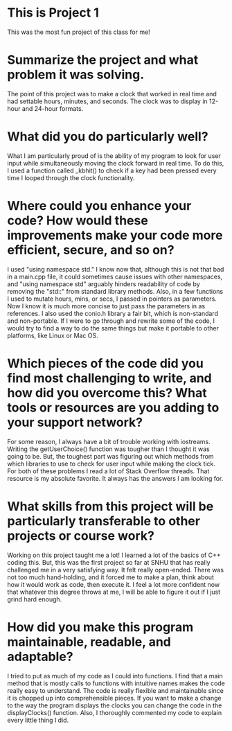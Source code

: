 # This is Project 1
This was the most fun project of this class for me!

# Summarize the project and what problem it was solving.
The point of this project was to make a clock that worked in real time and had settable hours, minutes, and seconds. The clock was to display in 12-hour and 24-hour formats.

# What did you do particularly well?
What I am particularly proud of is the ability of my program to look for user input while simultaneously moving the clock forward in real time. To do this, I used a function called _kbhit() to check if a key had been pressed every time I looped through the clock functionality.

# Where could you enhance your code? How would these improvements make your code more efficient, secure, and so on?
I used "using namespace std." I know now that, although this is not that bad in a main.cpp file, it could sometimes cause issues with other namespaces, and "using namespace std" arguably hinders readability of code by removing the "std::" from standard library methods.
Also, in a few functions I used to mutate hours, mins, or secs, I passed in pointers as parameters. Now I know it is much more concise to just pass the parameters in as references.
I also used the conio.h library a fair bit, which is non-standard and non-portable. If I were to go through and rewrite some of the code, I would try to find a way to do the same things but make it portable to other platforms, like Linux or Mac OS.

# Which pieces of the code did you find most challenging to write, and how did you overcome this? What tools or resources are you adding to your support network?
For some reason, I always have a bit of trouble working with iostreams. Writing the getUserChoice() function was tougher than I thought it was going to be. But, the toughest part was figuring out which methods from which libraries to use to check for user input while making the clock tick.
For both of these problems I read a lot of Stack Overflow threads. That resource is my absolute favorite. It always has the answers I am looking for.

# What skills from this project will be particularly transferable to other projects or course work?
Working on this project taught me a lot! I learned a lot of the basics of C++ coding this. But, this was the first project so far at SNHU that has really challenged me in a very satisfying way. It felt really open-ended. There was not too much hand-holding, and it forced me to make a plan, think about how it would work as code, then execute it. I feel a lot more confident now that whatever this degree throws at me, I will be able to figure it out if I just grind hard enough.

# How did you make this program maintainable, readable, and adaptable?
I tried to put as much of my code as I could into functions. I find that a main method that is mostly calls to functions with intuitive names makes the code really easy to understand. The code is really flexible and maintainable since it is chopped up into comprehensible pieces. If you want to make a change to the way the program displays the clocks you can change the code in the displayClocks() function. Also, I thoroughly commented my code to explain every little thing I did.
